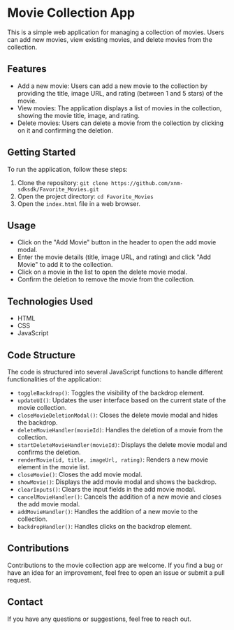 # Movie Collection App

This is a simple web application for managing a collection of movies. Users can add new movies, view existing movies, and delete movies from the collection.

## Features

- Add a new movie: Users can add a new movie to the collection by providing the title, image URL, and rating (between 1 and 5 stars) of the movie.
- View movies: The application displays a list of movies in the collection, showing the movie title, image, and rating.
- Delete movies: Users can delete a movie from the collection by clicking on it and confirming the deletion.

## Getting Started

To run the application, follow these steps:

1. Clone the repository: `git clone https://github.com/xnm-sdksdk/Favorite_Movies.git`
2. Open the project directory: `cd Favorite_Movies`
3. Open the `index.html` file in a web browser.

## Usage

- Click on the "Add Movie" button in the header to open the add movie modal.
- Enter the movie details (title, image URL, and rating) and click "Add Movie" to add it to the collection.
- Click on a movie in the list to open the delete movie modal.
- Confirm the deletion to remove the movie from the collection.

## Technologies Used

- HTML
- CSS
- JavaScript

## Code Structure

The code is structured into several JavaScript functions to handle different functionalities of the application:

- `toggleBackdrop()`: Toggles the visibility of the backdrop element.
- `updateUI()`: Updates the user interface based on the current state of the movie collection.
- `closeMovieDeletionModal()`: Closes the delete movie modal and hides the backdrop.
- `deleteMovieHandler(movieId)`: Handles the deletion of a movie from the collection.
- `startDeleteMovieHandler(movieId)`: Displays the delete movie modal and confirms the deletion.
- `renderMovie(id, title, imageUrl, rating)`: Renders a new movie element in the movie list.
- `closeMovie()`: Closes the add movie modal.
- `showMovie()`: Displays the add movie modal and shows the backdrop.
- `clearInputs()`: Clears the input fields in the add movie modal.
- `cancelMovieHandler()`: Cancels the addition of a new movie and closes the add movie modal.
- `addMovieHandler()`: Handles the addition of a new movie to the collection.
- `backdropHandler()`: Handles clicks on the backdrop element.

## Contributions

Contributions to the movie collection app are welcome. If you find a bug or have an idea for an improvement, feel free to open an issue or submit a pull request.

## Contact

If you have any questions or suggestions, feel free to reach out.
